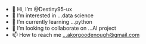 - 👋 Hi, I’m @Destiny95-ux
- 👀 I’m interested in ...data science
- 🌱 I’m currently learning ...python
- 💞️ I’m looking to collaborate on ...AI project
- 📫 How to reach me ...akorgoodenough@gmail.com

<!---
Destiny95-ux/Destiny95-ux is a ✨ special ✨ repository because its `README.md` (this file) appears on your GitHub profile.
You can click the Preview link to take a look at your changes.
--->
